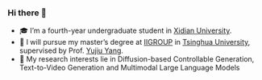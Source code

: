 



### Hi there 👋

- 🎓 I’m a fourth-year undergraduate student in [Xidian University](https://www.xidian.edu.cn/).
- 🌱 I will pursue my master’s degree at [IIGROUP](https://sites.google.com/view/iigroup-thu/home) in [Tsinghua University](https://www.tsinghua.edu.cn/), supervised by Prof. [Yujiu Yang](https://scholar.google.com/citations?hl=zh-CN&user=4gH3sxsAAAAJ&view_op=list_works).
- 🔭 My research interests lie in Diffusion-based Controllable Generation, Text-to-Video Generation and Multimodal Large Language Models



<!--
**Cominclip/Cominclip** is a ✨ _special_ ✨ repository because its `README.md` (this file) appears on your GitHub profile.



<img align="right" src="https://github-readme-stats.vercel.app/api?username=Cominclip&show_icons=true&theme=swift&hide_title=true" />

Here are some ideas to get you started:

- 🔭 I’m currently working on ...
- 🌱 I’m currently learning ...
- 👯 I’m looking to collaborate on ...
- 🤔 I’m looking for help with ...
- 💬 Ask me about ...
- 📫 How to reach me: ...
- 😄 Pronouns: ...
- ⚡ Fun fact: ...
-->
